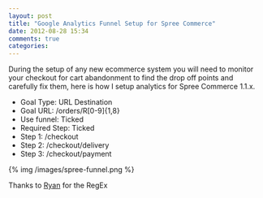 ```yaml
---
layout: post
title: "Google Analytics Funnel Setup for Spree Commerce"
date: 2012-08-28 15:34
comments: true
categories: 
---
```


During the setup of any new ecommerce system you will need to monitor your checkout for cart abandonment to find the drop off points and carefully fix them, here is how I setup analytics for Spree Commerce 1.1.x.

* Goal Type: URL Destination
* Goal URL: /orders/R[0-9]{1,8}
* Use funnel: Ticked
* Required Step: Ticked
* Step 1: /checkout
* Step 2: /checkout/delivery
* Step 3: /checkout/payment

{% img /images/spree-funnel.png %}

Thanks to [Ryan](https://groups.google.com/d/topic/spree-user/_gPjQKEwug4/discussion) for the RegEx